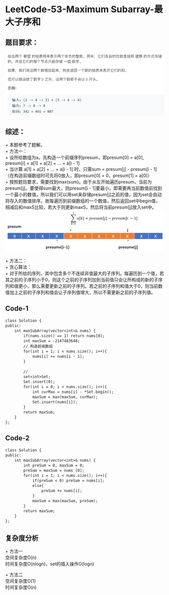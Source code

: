 # LeetCode-53-Maximum Subarray-最大子序和

## 题目要求：
![avatar](https://github.com/JakeChanFangZiyuan20/MyLeetCode/blob/master/img/2.png)


## 综述：  
\+ 本题参考了题解。  
\+ 方法一：  
\+ 设所给数组为a，先构造一个前缀序列presum，即presum[0] = a[0], presum[i] = a[1] + a[2] + ... + a[i - 1]  
\+ 当计算 a[1] + a[2] + ... + a[i - 1] 时，只需sum = presum[j] - presum[i - 1]（在构造前缀数组时可先将0放入，即presum[0] = 0，presum[1] = a[0]）  
\+ 按照题目要求，需要找到max(sum)。由于从左开始遍历presum，当前为presum[j]。要使得sum最大，则presum[i - 1]要最小，即需要再当前数值前找到一个最小的数值，所以我们可以用set来存储presum[j]之前的值，因为set会自动将存入的数值排序。故每遍历到前缀数组的一个数值，然后返回set中begin值，相减后和maxS比较，若大于则更新maxS，然后将当前presum[j]放入set中。  
![avatar](https://github.com/JakeChanFangZiyuan20/MyLeetCode/blob/master/img/53-1.png)
  
\+ 方法二：  
\+ 贪心算法：  
\+ 对于所给的序列，其中包含多个不连续非值最大的子序列。每遍历到一个值，若其之前的子序列小于0，则这个之前的子序列加到当前值只会让所构成的新的子序列和值更小，那么需要更新之前的子序列。若之前的子序列和值大于0，则当前数值加上之前的子序列和值会让子序列值增大，所以不需更新之前的子序列值。  

## Code-1
```
class Solution {
public:
    int maxSubArray(vector<int>& nums) {
        if(nums.size() == 1) return nums[0];
        int maxSum = -2147483648;
        // 构造前缀数组
        for(int i = 1; i < nums.size(); i++){
            nums[i] += nums[i - 1];
        }

        //
        set<int>Set;
        Set.insert(0);
        for(int i = 0; i < nums.size(); i++){
            int curMax = nums[i] - *Set.begin();
            maxSum = max(maxSum, curMax);
            Set.insert(nums[i]);
        }
        return maxSum;
    }
};

```

## Code-2
```
class Solution {
public:
    int maxSubArray(vector<int>& nums) {
        int preSum = 0, maxSum = 0;
        preSum = maxSum = nums [0];
        for(int i = 1; i < nums.size(); i++){
            if(preSum < 0) preSum = nums[i];
            else{
                preSum += nums[i];
            }
            maxSum = max(maxSum, preSum);
        }
        return maxSum;
    }
};

```

## 复杂度分析
\+ 方法一  
空间复杂度O(n)  
时间复杂度O(nlogn)，set的插入操作O(logn)

\+ 方法二  
空间复杂度O(1)  
时间复杂度O(n)

